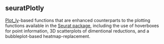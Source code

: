 ## seuratPlotly
[Plot_ly](https://plot.ly/)-based functions that are enhanced counterparts to the plotting functions available in the [Seurat package](https://github.com/satijalab/seurat), including the use of hoverboxes for point information, 3D scatterplots of dimentional reductions, and a bubbleplot-based heatmap-replacement.
